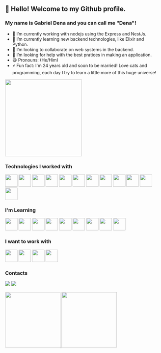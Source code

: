 ## 👋 Hello! Welcome to my Github profile.
### My name is Gabriel Dena and you can call me "Dena"!

<ul>
	<li>🔭 I’m currently working with nodejs using the Express and NestJs.</li>
	<li>🌱 I’m currently learning new backend technologies, like Elixir and Python.</li>
	<li>👯 I’m looking to collaborate on web systems in the backend.</li>
	<li>🤔 I’m looking for help with the best pratices in making an application.</li>
	<li>😄 Pronouns: (He/Him)</li>
	<li>⚡ Fun fact: I'm 24 years old and soon to be married! Love cats and programming, each day I try to learn a little more of this huge universe!</li>
</ul>
<img src="https://media.giphy.com/media/xT0xeJpnrWC4XWblEk/giphy-downsized-large.gif" width="250"/>

### Technologies I worked with
<img src="https://cdn.jsdelivr.net/gh/devicons/devicon/icons/git/git-original.svg" width="40" height="40"/> <img src="https://cdn.jsdelivr.net/gh/devicons/devicon/icons/digitalocean/digitalocean-original.svg" width="40" height="40" /> <img src="https://cdn.jsdelivr.net/gh/devicons/devicon/icons/php/php-original.svg" width="40" height="40" /> <img src="https://cdn.jsdelivr.net/gh/devicons/devicon/icons/laravel/laravel-plain.svg" width="40" height="40"/> <img src="https://cdn.jsdelivr.net/gh/devicons/devicon/icons/nodejs/nodejs-original.svg" width="40" height="40" /> <img src="https://cdn.jsdelivr.net/gh/devicons/devicon/icons/html5/html5-original.svg" width="40" height="40" /> <img src="https://cdn.jsdelivr.net/gh/devicons/devicon/icons/css3/css3-original.svg" width="40" height="40" />  <img src="https://cdn.jsdelivr.net/gh/devicons/devicon/icons/javascript/javascript-original.svg" width="40" height="40" /> <img src="https://cdn.jsdelivr.net/gh/devicons/devicon/icons/vuejs/vuejs-original.svg" width="40" height="40" /> <img src="https://cdn.jsdelivr.net/gh/devicons/devicon/icons/react/react-original.svg" width="40" height="40" /> <img src="https://cdn.jsdelivr.net/gh/devicons/devicon/icons/nextjs/nextjs-original-wordmark.svg" width="40" height="40" /> <img src="https://cdn.jsdelivr.net/gh/devicons/devicon/icons/mysql/mysql-original.svg" width="40" height="40" />
          
### I'm Learning
<img src="https://cdn.jsdelivr.net/gh/devicons/devicon/icons/apachekafka/apachekafka-original.svg" width="40" height="40" /> <img src="https://cdn.jsdelivr.net/gh/devicons/devicon/icons/csharp/csharp-original.svg" width="40" height="40"/> <img src="https://cdn.jsdelivr.net/gh/devicons/devicon/icons/dotnetcore/dotnetcore-original.svg" width="40" height="40"/> <img src="https://cdn.jsdelivr.net/gh/devicons/devicon/icons/docker/docker-original.svg" width="40" height="40"/> <img src="https://cdn.jsdelivr.net/gh/devicons/devicon/icons/kubernetes/kubernetes-plain.svg" width="40" height="40"/> <img src="https://cdn.jsdelivr.net/gh/devicons/devicon/icons/redux/redux-original.svg" width="40" height="40"/> <img src="https://cdn.jsdelivr.net/gh/devicons/devicon/icons/typescript/typescript-original.svg" width="40" height="40"/> <img src="https://cdn.jsdelivr.net/gh/devicons/devicon/icons/nestjs/nestjs-plain.svg" width="40" height="40"/> <img src="https://cdn.jsdelivr.net/gh/devicons/devicon/icons/python/python-original.svg" width="40" height="40"/>

### I want to work with
<img src="https://cdn.jsdelivr.net/gh/devicons/devicon/icons/nodejs/nodejs-original.svg" width="40" height="40" /> <img src="https://cdn.jsdelivr.net/gh/devicons/devicon/icons/react/react-original.svg" width="40" height="40" /> <img src="https://cdn.jsdelivr.net/gh/devicons/devicon/icons/nestjs/nestjs-plain.svg" width="40" height="40"/> <img src="https://cdn.jsdelivr.net/gh/devicons/devicon/icons/typescript/typescript-original.svg" width="40" height="40"/>

### Contacts
<div>
	<a href = "mailto:gabrieldenacivi@gmail.com"><img src="https://img.shields.io/badge/Gmail-D14836?style=for-the-badge&logo=gmail&logoColor=white" target="_blank"></a>
	<a href="https://www.linkedin.com/in/gabriel-dena-a97a67211/" target="_blank"><img src="https://img.shields.io/badge/-LinkedIn-%230077B5?style=for-the-badge&logo=linkedin&logoColor=white" target="_blank"></a>   
</div>
<br>
<div>
	<a href="https://github.com/GabrielDena">
		<img height="180em" src="https://github-readme-stats.vercel.app/api/top-langs/?username=GabrielDena&layout=compact&langs_count=7&theme=dracula"/>
		<img height="180em" src="https://github-readme-stats.vercel.app/api?username=GabrielDena&show_icons=true&theme=dracula&include_all_commits=true&count_private=true"/>
	</a>
</div>
